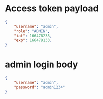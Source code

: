 # Access token payload
```json
{
    "username": "admin",
    "role": "ADMIN",
    "iat": 166478233,
    "exp": 166479133,
}
```

# admin login body
```json
{
    "username": "admin",
    "password": "admin1234"
}
```